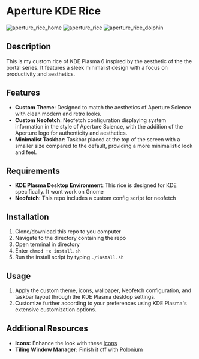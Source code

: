 # Aperture KDE Rice
![aperture_rice_home](https://github.com/empr0r/aperture-dotfiles/assets/165341203/0374072c-c82c-40d8-b97b-f6c436551002)
![aperture_rice](https://github.com/empr0r/aperture-dotfiles/assets/165341203/62f37951-bfed-44a2-a967-34eb3f0c72b3)
![aperture_rice_dolphin](https://github.com/empr0r/aperture-dotfiles/assets/165341203/7aa36480-9025-4977-93e9-10fe29303039)

## Description

This is my custom rice of KDE Plasma 6 inspired by the aesthetic of the the portal series. It features a sleek minimalist design with a focus on productivity and aesthetics.

## Features

- **Custom Theme**: Designed to match the aesthetics of Aperture Science with clean modern and retro looks.
- **Custom Neofetch**: Neofetch configuration displaying system information in the style of Aperture Science, with the addition of the Aperture logo for authenticity and aesthetics.
- **Minimalist Taskbar**: Taskbar placed at the top of the screen with a smaller size compared to the default, providing a more minimalistic look and feel.

## Requirements

- **KDE Plasma Desktop Environment**: This rice is designed for KDE specifically. It wont work on Gnome
- **Neofetch**: This repo includes a custom config script for neofetch

## Installation

1. Clone/download this repo to you computer
2. Navigate to the directory containing the repo
3. Open terminal in directory
4. Enter `chmod +x install.sh`
5. Run the install script by typing `./install.sh`

## Usage

1. Apply the custom theme, icons, wallpaper, Neofetch configuration, and taskbar layout through the KDE Plasma desktop settings.
2. Customize further according to your preferences using KDE Plasma's extensive customization options.

## Additional Resources
- **Icons:** Enhance the look with these [Icons](https://store.kde.org/p/1359276)
- **Tiling Window Manager:** Finish it off with [Polonium](https://store.kde.org/p/2042756)

